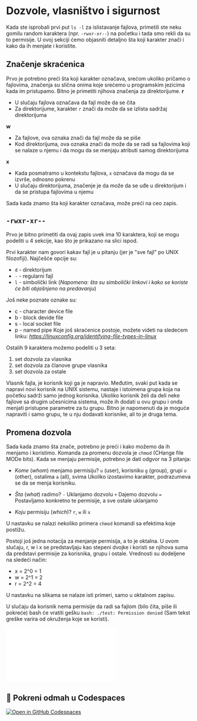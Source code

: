 # Dozvole, vlasništvo i sigurnost

Kada ste isprobali prvi put `ls -l` za islistavanje fajlova, primetili ste neku gomilu random karaktera (npr. `-rwxr-xr--`) na početku i tada smo rekli da su to permisije. U ovoj sekciji ćemo objasniti detaljno šta koji karakter znači i kako da ih menjate i koristite.

## Značenje skraćenica

Prvo je potrebno preći šta koji karakter označava, srećom ukoliko pričamo o fajlovima, značenja su slična onima koje srećemo u programskim jezicima kada im pristupamo. Bitno je primetiti njihova značenja za direktorijume.
**r**
  * U slučaju fajlova označava da fajl može da se čita
  * Za direktorijume, karakter `r` znači da može da se izlista sadržaj direktorijuma

**w**
  * Za fajlove, ova oznaka znači da fajl može da se piše
  * Kod direktorijuma, ova oznaka znači da može da se radi sa fajlovima koji se nalaze u njemu i da mogu da se menjaju atributi samog direktorijuma

**x**
  * Kada posmatramo u kontekstu fajlova, `x` označava da mogu da se izvrše, odnosno pokrenu
  * U slučaju direktorijuma, značenje je da može da se uđe u direktorijum i da se pristupa fajlovima u njemu

Sada kada znamo šta koji karakter označava, može preći na ceo zapis.

## `-rwxr-xr--`

Prvo je bitno primetiti da ovaj zapis uvek ima 10 karaktera, koji se mogu podeliti u 4 sekcije, kao što je prikazano na slici ispod. 

Prvi karakter nam govori kakav fajl je u pitanju (jer je "sve fajl" po UNIX filozofiji). Najčešće opcije su:
  * `d` - direktorijum
  * `-` - regularni fajl
  * `l` - simbolički link (*Napomena: šta su simbolički linkovi i kako se koriste će biti objašnjeno na predavanju*)

Još neke poznate oznake su:
  * c - character device file
  * b - block devide file
  * s - local socket file
  * p - named pipe
Koje još skraćenice postoje, možete videti na sledećem linku: *https://linuxconfig.org/identifying-file-types-in-linux*

Ostalih 9 karaktera možemo podeliti u 3 seta:
1. set dozvola za vlasnika
2. set dozvola za članove grupe vlasnika
3. set dozvola za ostale

Vlasnik fajla, je korisnik koji ga je napravio. Međutim, svaki put kada se napravi novi korisnik na UNIX sistemu, nastaje i istoimena grupa koja na početku sadrži samo jednog korisnika. Ukoliko korisnik želi da deli neke fajlove sa drugim učesnicima sistema, može ih dodati u ovu grupu i onda menjati pristupne parametre za tu grupu. Bitno je napomenuti da je moguće napraviti i samo grupu, te u nju dodavati korisnike, ali to je druga tema. 

## Promena dozvola
Sada kada znamo šta znače, potrebno je preći i kako možemo da ih menjamo i koristimo. Komanda za promenu dozvola je `chmod` (CHange file MODe bits). Kada se menjaju permisije, potrebno je dati odgvor na 3 pitanja:
  * *Kome* (*whom*) menjamo permisiju?
  `u` (user), korisniku
  `g` (group), grupi
  `o` (other), ostalima
  `a` (all), svima
  Ukoliko izostavimo karakter, podrazumeva se da se menja korisniku.

  * *Šta* (*what*) radimo?
  `-` Uklanjamo dozvolu
  `+` Dajemo dozvolu
  `=` Postavljamo konkretno te permisije, a sve ostale uklanjamo

  * *Koju* permisiju (*which*)? `r`, `w` ili `x`

U nastavku se nalazi nekoliko primera `chmod` komandi sa efektima koje postižu.

Postoji još jedna notacija za menjanje permisija, a to je oktalna. U ovom slučaju, r, w i x se predstavljaju kao stepeni dvojke i koristi se njihova suma da predstavi permisije za korisnika, grupu i ostale. Vrednosti su dodeljene na sledeći način:
  * x = 2^0 = 1
  * w = 2^1 = 2
  * r = 2^2 = 4

U nastavku na slikama se nalaze isti primeri, samo u oktalnom zapisu.


U slučaju da korisnik nema permisije da radi sa fajlom (bilo čita, piše ili pokreće) bash će vratiti gešku `bash: ./test: Permission denied` (Sam tekst greške varira od okruženja koje se koristi).



[![Skripte](filesystem_functions.md)](./filesystem_functions.html)


## 🚀 Pokreni odmah u Codespaces
[![Open in GitHub Codespaces](https://github.com/codespaces/badge.svg)](https://github.com/codespaces/new/?repo=dianasantavec/UNIX-beginner-course&devcontainer_path=.devcontainer/devcontainer.json)